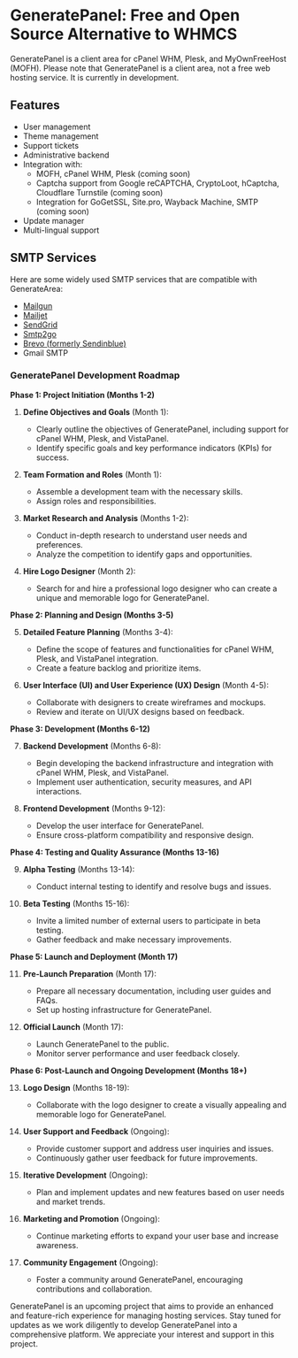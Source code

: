 # GeneratePanel: Free and Open Source Alternative to WHMCS

GeneratePanel is a client area for cPanel WHM, Plesk, and MyOwnFreeHost (MOFH). Please note that GeneratePanel is a client area, not a free web hosting service. It is currently in development.

## Features

- User management
- Theme management
- Support tickets
- Administrative backend
- Integration with:
  - MOFH, cPanel WHM, Plesk (coming soon)
  - Captcha support from Google reCAPTCHA, CryptoLoot, hCaptcha, Cloudflare Turnstile (coming soon)
  - Integration for GoGetSSL, Site.pro, Wayback Machine, SMTP (coming soon)
- Update manager
- Multi-lingual support

## SMTP Services

Here are some widely used SMTP services that are compatible with GenerateArea:

- [Mailgun](https://www.mailgun.com/)
- [Mailjet](https://mailjet.com/)
- [SendGrid](https://sendgrid.com/free/)
- [Smtp2go](https://www.smtp2go.com/)
- [Brevo (formerly Sendinblue)](https://www.brevo.com/)
- Gmail SMTP

### GeneratePanel Development Roadmap

**Phase 1: Project Initiation (Months 1-2)**

1. **Define Objectives and Goals** (Month 1):
   - Clearly outline the objectives of GeneratePanel, including support for cPanel WHM, Plesk, and VistaPanel.
   - Identify specific goals and key performance indicators (KPIs) for success.

2. **Team Formation and Roles** (Month 1):
   - Assemble a development team with the necessary skills.
   - Assign roles and responsibilities.

3. **Market Research and Analysis** (Months 1-2):
   - Conduct in-depth research to understand user needs and preferences.
   - Analyze the competition to identify gaps and opportunities.

4. **Hire Logo Designer** (Month 2):
   - Search for and hire a professional logo designer who can create a unique and memorable logo for GeneratePanel.

**Phase 2: Planning and Design (Months 3-5)**

5. **Detailed Feature Planning** (Months 3-4):
   - Define the scope of features and functionalities for cPanel WHM, Plesk, and VistaPanel integration.
   - Create a feature backlog and prioritize items.

6. **User Interface (UI) and User Experience (UX) Design** (Month 4-5):
   - Collaborate with designers to create wireframes and mockups.
   - Review and iterate on UI/UX designs based on feedback.

**Phase 3: Development (Months 6-12)**

7. **Backend Development** (Months 6-8):
   - Begin developing the backend infrastructure and integration with cPanel WHM, Plesk, and VistaPanel.
   - Implement user authentication, security measures, and API interactions.

8. **Frontend Development** (Months 9-12):
   - Develop the user interface for GeneratePanel.
   - Ensure cross-platform compatibility and responsive design.

**Phase 4: Testing and Quality Assurance (Months 13-16)**

9. **Alpha Testing** (Months 13-14):
   - Conduct internal testing to identify and resolve bugs and issues.

10. **Beta Testing** (Months 15-16):
    - Invite a limited number of external users to participate in beta testing.
    - Gather feedback and make necessary improvements.

**Phase 5: Launch and Deployment (Month 17)**

11. **Pre-Launch Preparation** (Month 17):
    - Prepare all necessary documentation, including user guides and FAQs.
    - Set up hosting infrastructure for GeneratePanel.

12. **Official Launch** (Month 17):
    - Launch GeneratePanel to the public.
    - Monitor server performance and user feedback closely.

**Phase 6: Post-Launch and Ongoing Development (Months 18+)**

13. **Logo Design** (Months 18-19):
    - Collaborate with the logo designer to create a visually appealing and memorable logo for GeneratePanel.

14. **User Support and Feedback** (Ongoing):
    - Provide customer support and address user inquiries and issues.
    - Continuously gather user feedback for future improvements.

15. **Iterative Development** (Ongoing):
    - Plan and implement updates and new features based on user needs and market trends.

16. **Marketing and Promotion** (Ongoing):
    - Continue marketing efforts to expand your user base and increase awareness.

17. **Community Engagement** (Ongoing):
    - Foster a community around GeneratePanel, encouraging contributions and collaboration.

GeneratePanel is an upcoming project that aims to provide an enhanced and feature-rich experience for managing hosting services. Stay tuned for updates as we work diligently to develop GeneratePanel into a comprehensive platform. We appreciate your interest and support in this project.
